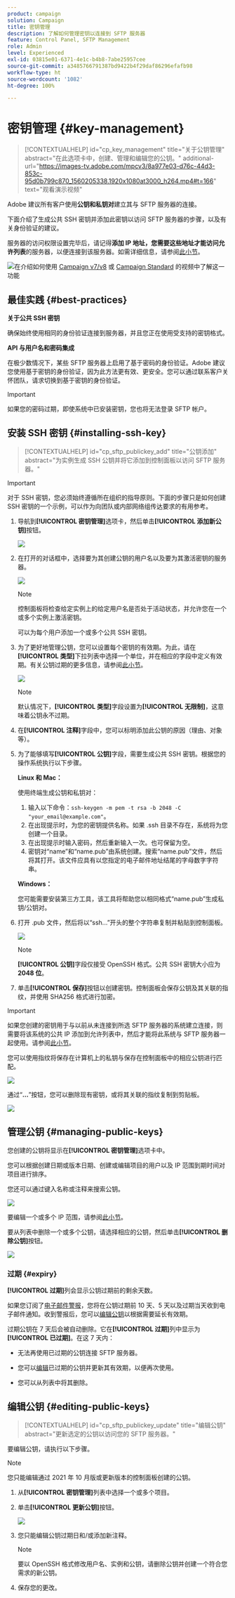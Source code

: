 ```yaml
---
product: campaign
solution: Campaign
title: 密钥管理
description: 了解如何管理密钥以连接到 SFTP 服务器
feature: Control Panel, SFTP Management
role: Admin
level: Experienced
exl-id: 03815e01-6371-4e1c-b4b8-7abe25957cee
source-git-commit: a3485766791387bd9422b4f29daf86296efafb98
workflow-type: ht
source-wordcount: '1082'
ht-degree: 100%

---
```


# 密钥管理 {#key-management}

>[!CONTEXTUALHELP]
>id="cp_key_management"
>title="关于公钥管理"
>abstract="在此选项卡中，创建、管理和编辑您的公钥。"
>additional-url="https://images-tv.adobe.com/mpcv3/8a977e03-d76c-44d3-853c-95d0b799c870_1560205338.1920x1080at3000_h264.mp4#t=166" text="观看演示视频"

Adobe 建议所有客户使用&#x200B;**公钥和私钥对**&#x200B;建立其与 SFTP 服务器的连接。

下面介绍了生成公共 SSH 密钥并添加此密钥以访问 SFTP 服务器的步骤，以及有关身份验证的建议。

服务器的访问权限设置完毕后，请记得&#x200B;**添加 IP 地址，您需要这些地址才能访问允许列表**&#x200B;的服务器，以便连接到该服务器。如需详细信息，请参阅[此小节](../../instances-settings/using/ip-allow-listing-instance-access.md)。

![](assets/do-not-localize/how-to-video.png)在介绍如何使用 [Campaign v7/v8](https://experienceleague.adobe.com/docs/campaign-classic-learn/control-panel/sftp-management/generate-ssh-key.html?lang=zh-Hans#sftp-management) 或 [Campaign Standard](https://experienceleague.adobe.com/docs/campaign-standard-learn/control-panel/sftp-management/generate-ssh-key.html?lang=zh-Hans#sftp-management) 的视频中了解这一功能

## 最佳实践 {#best-practices}

**关于公共 SSH 密钥**

确保始终使用相同的身份验证连接到服务器，并且您正在使用受支持的密钥格式。

**API 与用户名和密码集成**

在极少数情况下，某些 SFTP 服务器上启用了基于密码的身份验证。Adobe 建议您使用基于密钥的身份验证，因为此方法更有效、更安全。您可以通过联系客户关怀团队，请求切换到基于密钥的身份验证。

>[!IMPORTANT]
>
>如果您的密码过期，即使系统中已安装密钥，您也将无法登录 SFTP 帐户。

## 安装 SSH 密钥 {#installing-ssh-key}

>[!CONTEXTUALHELP]
>id="cp_sftp_publickey_add"
>title="公钥添加"
>abstract="为实例生成 SSH 公钥并将它添加到控制面板以访问 SFTP 服务器。"

>[!IMPORTANT]
>
>对于 SSH 密钥，您必须始终遵循所在组织的指导原则。下面的步骤只是如何创建 SSH 密钥的一个示例，可以作为向团队或内部网络组传达要求的有用参考。

1. 导航到&#x200B;**[!UICONTROL 密钥管理]**&#x200B;选项卡，然后单击&#x200B;**[!UICONTROL 添加新公钥]**&#x200B;按钮。

   ![](assets/key0.png)

1. 在打开的对话框中，选择要为其创建公钥的用户名以及要为其激活密钥的服务器。

   ![](assets/key1.png)

   >[!NOTE]
   >
   >控制面板将检查给定实例上的给定用户名是否处于活动状态，并允许您在一个或多个实例上激活密钥。
   >
   >可以为每个用户添加一个或多个公共 SSH 密钥。

1. 为了更好地管理公钥，您可以设置每个密钥的有效期。为此，请在&#x200B;**[!UICONTROL 类型]**&#x200B;下拉列表中选择一个单位，并在相应的字段中定义有效期。有关公钥过期的更多信息，请参阅[此小节](#expiry)。

   ![](assets/key_expiry.png)

   >[!NOTE]
   >
   >默认情况下，**[!UICONTROL 类型]**&#x200B;字段设置为&#x200B;**[!UICONTROL 无限制]**，这意味着公钥永不过期。

1. 在&#x200B;**[!UICONTROL 注释]**&#x200B;字段中，您可以标明添加此公钥的原因（理由、对象等）。

1. 为了能够填写&#x200B;**[!UICONTROL 公钥]**&#x200B;字段，需要生成公共 SSH 密钥。根据您的操作系统执行以下步骤。

   **Linux 和 Mac：**

   使用终端生成公钥和私钥对：
   1. 输入以下命令：`ssh-keygen -m pem -t rsa -b 2048 -C "your_email@example.com"`。
   1. 在出现提示时，为您的密钥提供名称。如果 .ssh 目录不存在，系统将为您创建一个目录。
   1. 在出现提示时输入密码，然后重新输入一次。也可保留为空。
   1. 密钥对“name”和“name.pub”由系统创建。搜索“name.pub”文件，然后将其打开。该文件应具有以您指定的电子邮件地址结尾的字母数字字符串。

   **Windows：**

   您可能需要安装第三方工具，该工具将帮助您以相同格式“name.pub”生成私钥/公钥对。

1. 打开 .pub 文件，然后将以“ssh...”开头的整个字符串复制并粘贴到控制面板。

   ![](assets/publickey.png)

   >[!NOTE]
   >
   >**[!UICONTROL 公钥]**&#x200B;字段仅接受 OpenSSH 格式。公共 SSH 密钥大小应为 **2048 位**。

1. 单击&#x200B;**[!UICONTROL 保存]**&#x200B;按钮以创建密钥。控制面板会保存公钥及其关联的指纹，并使用 SHA256 格式进行加密。

>[!IMPORTANT]
>
>如果您创建的密钥用于与以前从未连接到所选 SFTP 服务器的系统建立连接，则需要将该系统的公共 IP 添加到允许列表中，然后才能将此系统与 SFTP 服务器一起使用。请参阅[此小节](ip-range-allow-listing.md)。

您可以使用指纹将保存在计算机上的私钥与保存在控制面板中的相应公钥进行匹配。

![](assets/fingerprint_compare.png)

通过“**...**”按钮，您可以删除现有密钥，或将其关联的指纹复制到剪贴板。

![](assets/key_options.png)

## 管理公钥 {#managing-public-keys}

您创建的公钥将显示在&#x200B;**[!UICONTROL 密钥管理]**&#x200B;选项卡中。

您可以根据创建日期或版本日期、创建或编辑项目的用户以及 IP 范围到期时间对项目进行排序。

您还可以通过键入名称或注释来搜索公钥。

![](assets/control_panel_key_management_sort.png)

要编辑一个或多个 IP 范围，请参阅[此小节](#editing-public-keys)。

要从列表中删除一个或多个公钥，请选择相应的公钥，然后单击&#x200B;**[!UICONTROL 删除公钥]**&#x200B;按钮。

![](assets/control_panel_delete_key.png)

### 过期 {#expiry}

**[!UICONTROL 过期]**&#x200B;列会显示公钥过期前的剩余天数。

如果您订阅了[电子邮件警报](../../performance-monitoring/using/email-alerting.md)，您将在公钥过期前 10 天、5 天以及过期当天收到电子邮件通知。收到警报后，您可以[编辑公钥](#editing-public-keys)以根据需要延长有效期。

过期公钥在 7 天后会被自动删除。它在&#x200B;**[!UICONTROL 过期]**&#x200B;列中显示为&#x200B;**[!UICONTROL 已过期]**。在这 7 天内：

* 无法再使用已过期的公钥连接 SFTP 服务器。

* 您可以[编辑](#editing-public-keys)已过期的公钥并更新其有效期，以便再次使用。

* 您可以从列表中将其删除。

## 编辑公钥 {#editing-public-keys}

>[!CONTEXTUALHELP]
>id="cp_sftp_publickey_update"
>title="编辑公钥"
>abstract="更新选定的公钥以访问您的 SFTP 服务器。"

要编辑公钥，请执行以下步骤。

>[!NOTE]
>
>您只能编辑通过 2021 年 10 月版或更新版本的控制面板创建的公钥。

1. 从&#x200B;**[!UICONTROL 密钥管理]**&#x200B;列表中选择一个或多个项目。
1. 单击&#x200B;**[!UICONTROL 更新公钥]**&#x200B;按钮。

   ![](assets/control_panel_edit_key.png)

1. 您只能编辑公钥过期日和/或添加新注释。

   >[!NOTE]
   >
   >要以 OpenSSH 格式修改用户名、实例和公钥，请删除公钥并创建一个符合您需求的新公钥。

1. 保存您的更改。
